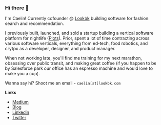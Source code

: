 ### Hi there 👋

I'm Caelin! Currently cofounder @ [Lookbk](https://www.lookbk.com) building software for fashion search and recommendation. 

I previously built, launched, and sold a startup building a vertical software platform for nightlife ([Plots](https://plots.events/)). Prior, spent a lot of time contracting across various software verticals, everything from ed-tech, food robotics, and crytpo as a developer, designer, and product manager.

When not working late, you'll find me training for my next marathon, obsessing over public transit, and making great coffee (if you happen to be by Salesforce park our office has an espresso machine and would love to make you a cup). 

Wanna say hi? Shoot me an email - `caelin[at]lookbk.com`

**Links**
- [Medium](https://medium.com/@caelinsutch)
- [Blog](https://blog.caelinsutch.com)
- [Linkedin](https://linkedin.com/in/caelinsutch/)
- [Twitter](https://twitter.com/caelin_sutch)

